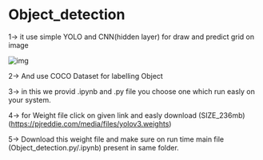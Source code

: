 # Object_detection
1-> it use simple YOLO and CNN(hidden layer) for draw and predict  grid on image 

![img](https://user-images.githubusercontent.com/57682629/69485286-6064ee80-0e63-11ea-92c6-631828fabbbd.png)

2-> And use COCO Dataset for labelling  Object 

3-> in this we provid .ipynb and .py file you choose one which run easly on your system.

4-> for Weight file click on given link and easly download (SIZE_236mb)
    (https://pjreddie.com/media/files/yolov3.weights)
    
5-> Download this weight file and make sure on run time  main file (Object_detection.py/.ipynb) present in same folder.
